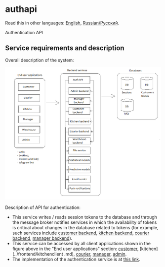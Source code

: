 # authapi

Read this in other languages: [English](authapi.md), [Russian/Русский](authapi.ru.md). 

Authentication API 

## Service requirements and description

Overall description of the system: 

![system_overall](../img/system_overall.png)

Description of API for authentication:
- This service writes / reads session tokens to the database and through the message broker notifies services in which the availability of tokens is critical about changes in the database related to tokens (for example, such services include [customer backend](customerbackend.md ), [kitchen backend](kitchenbackend.md), [courier backend](courierbackend.md), [manager backend](managerbackend.md)).
- This service can be accessed by all client applications shown in the figure above in the "End user applications" section: [customer](../frontend/customerclient.md), [kitchen](../frontend/kitchenclient .md), [courier](../frontend/courierclient.md), [manager](../frontend/managerclient.md), [admin](../frontend/adminclient.md ).
- The implementation of the authentication service is at [this link](https://github.com/alexeysp11/workflow-auth).
